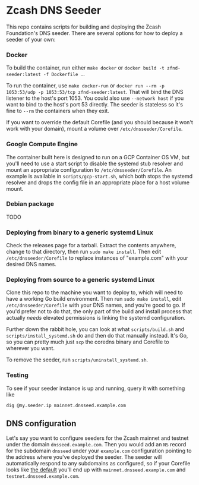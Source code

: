 # Zcash DNS Seeder

This repo contains scripts for building and deploying the Zcash Foundation's DNS seeder. There are several options for how to deploy a seeder of your own:

### Docker

To build the container, run either `make docker` or `docker build -t zfnd-seeder:latest -f Dockerfile .`.

To run the container, use `make docker-run` or `docker run --rm -p 1053:53/udp -p 1053:53/tcp zfnd-seeder:latest`. That will bind the DNS listener to the host's port 1053. You could also use `--network host` if you want to bind to the host's port 53 directly. The seeder is stateless so it's fine to `--rm` the containers when they exit.

If you want to override the default Corefile (and you should because it won't work with your domain), mount a volume over `/etc/dnsseeder/Corefile`.

### Google Compute Engine

The container built here is designed to run on a GCP Container OS VM, but you'll need to use a start script to disable the systemd stub resolver and mount an appropriate configuration to `/etc/dnsseeder/Corefile`. An example is available in `scripts/gcp-start.sh`, which both stops the systemd resolver and drops the config file in an appropriate place for a host volume mount.

### Debian package

TODO

### Deploying from binary to a generic systemd Linux

Check the releases page for a tarball. Extract the contents anywhere, change to that directory, then run `sudo make install`. Then edit `/etc/dnsseeder/Corefile` to replace instances of "example.com" with your desired DNS names.

### Deploying from source to a generic systemd Linux

Clone this repo to the machine you want to deploy to, which will need to have a working Go build environment. Then run `sudo make install`, edit `/etc/dnsseeder/Corefile` with your DNS names, and you're good to go. If you'd prefer not to do that, the only part of the build and install process that actually *needs* elevated permissions is linking the systemd configuration.

Further down the rabbit hole, you can look at what `scripts/build.sh` and `scripts/install_systemd.sh` do and then do that manually instead. It's Go, so you can pretty much just `scp` the coredns binary and Corefile to wherever you want.

To remove the seeder, run `scripts/uninstall_systemd.sh`.

### Testing

To see if your seeder instance is up and running, query it with something like
```
dig @my.seeder.ip mainnet.dnsseed.example.com
```

## DNS configuration

Let's say you want to configure seeders for the Zcash mainnet and testnet under the domain `dnsseed.example.com`. Then you would add an `NS` record for the subdomain `dnsseed` under your `example.com` configuration pointing to the address where you've deployed the seeder. The seeder will automatically respond to any subdomains as configured, so if your Corefile looks like [the default](coredns/Corefile) you'll end up with `mainnet.dnsseed.example.com` and `testnet.dnsseed.example.com`.
